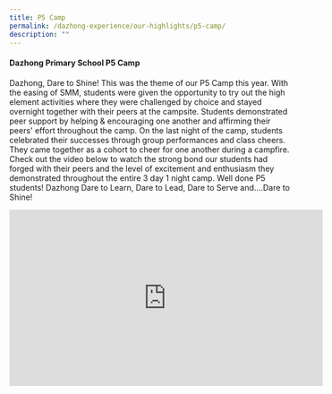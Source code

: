```yaml
---
title: P5 Camp
permalink: /dazhong-experience/our-highlights/p5-camp/
description: ""
---
```

#### Dazhong Primary School P5 Camp

Dazhong, Dare to Shine! This was the theme of our P5 Camp this year. With the easing of SMM, students were given the opportunity to try out the high element activities where they were challenged by choice and stayed overnight together with their peers at the campsite. Students demonstrated peer support by helping &amp; encouraging one another and affirming their peers' effort throughout the camp. On the last night of the camp, students celebrated their successes through group performances and class cheers. They came together as a cohort to cheer for one another during a campfire. Check out the video below to watch the strong bond our students had forged with their peers and the level of excitement and enthusiasm they demonstrated throughout the entire 3 day 1 night camp. Well done P5 students! Dazhong Dare to Learn, Dare to Lead, Dare to Serve and....Dare to Shine!

<iframe allowfullscreen="" allow="accelerometer; autoplay; clipboard-write; encrypted-media; gyroscope; picture-in-picture; web-share" frameborder="0" title="YouTube video player" src="https://www.youtube.com/embed/gYt-LtR7M9E" height="315" width="560"></iframe>